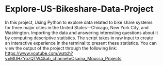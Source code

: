 # Explore-US-Bikeshare-Data-Project
In this project, Using Python to explore data related to bike share systems for three major cities in the United States—Chicago, New York City, and Washington. Importing the data and answering interesting questions about it by computing descriptive statistics. The script takes in raw input to create an interactive experience in the terminal to present these statistics.
You can view the output of the project through the following link: https://www.youtube.com/watch?v=MUHZYozQTW4&ab_channel=Osama_Moussa_Projects
